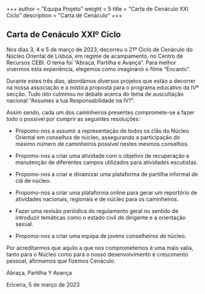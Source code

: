 +++
author = "Equipa Projeto"
weight = 5
title = "Carta de Cenáculo XXI Ciclo"
description = "Carta de Cenáculo"
+++

## Carta de Cenáculo XXIº Ciclo

Nos dias 3, 4 e 5 de março de 2023, decorreu o 21º Ciclo de Cenáculo do Núcleo Oriental de Lisboa, em regime de acampamento, no Centro de Recursos CEBI. O tema foi “Abraça, Partilha e Avança”. Para melhor vivermos esta experiência, elegemos como imaginário o filme “Encanto”.

Durante estes três dias, abordámos diversos projetos que estão a decorrer na nossa associação e a mística proposta para o programa educativo da IVª secção. Tudo isto culminou no debate acerca do tema de auscultação nacional “Assumes a tua Responsabilidade na IV?”.

Assim sendo, cada um dos caminheiros presentes compromete-se a fazer todo o possível por cumprir as seguintes resoluções:

- Propomo-nos a assumir a representação de todos os clãs do Núcleo Oriental em conselhos de núcleo, assegurando a participação do máximo número de caminheiros possível nestes mesmos conselhos.

- Propomo-nos a criar uma atividade com o objetivo de recuperação e manutenção de diferentes campos utilizados para atividades escutistas.

- Propomo-nos a criar e dinamizar uma plataforma de partilha informal de clã de núcleo.

- Propomo-nos a criar uma plataforma online para gerar um reportório de atividades nacionais, regionais e de núcleo para os caminheiros.

- Fazer uma revisão periódica do regulamento geral no sentido de introduzir temáticas como o estado civil do dirigente e a orientação sexual.

- Propomo-nos a criar uma equipa de jovens conselheiros de núcleo.

Por acreditarmos que aquilo a que nos comprometemos é uma mais valia, tanto para o Núcleo como para o nosso desenvolvimento e crescimento pessoal, afirmamos que fizemos Cenáculo.

Abraça, Partilha Y Avança

Ericeira, 5 de março de 2023
